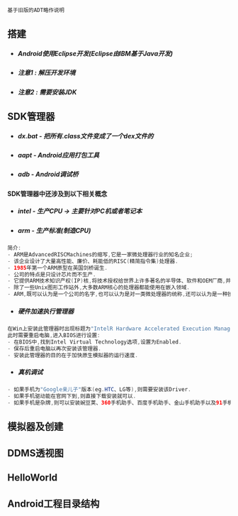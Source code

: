 ```java
基于旧版的ADT略作说明
```

## 搭建

* ##### Android使用Eclipse开发\(Eclipse由IBM基于Java开发\)
* ##### 注意1 : 解压开发环境
* ##### 注意2 : 需要安装JDK

## SDK管理器

* ##### dx.bat - 把所有.class文件变成了一个dex文件的
* ##### aapt - Android应用打包工具
* ##### adb - Android调试桥

#### SDK管理器中还涉及到以下相关概念

* ##### intel - 生产CPU -&gt; 主要针对PC机或者笔记本
* ##### arm - 生产标准\(制造CPU\)

```java
简介:
- ARM是AdvancedRISCMachines的缩写,它是一家微处理器行业的知名企业;
- 该企业设计了大量高性能、廉价、耗能低的RISC(精简指令集)处理器.
- 1985年第一个ARM原型在英国剑桥诞生.
- 公司的特点是只设计芯片而不生产.
- 它提供ARM技术知识产权(IP)核,将技术授权给世界上许多著名的半导体、软件和OEM厂商,并提供服务(包括ARM7/9等多个版本).
- 除了一些Unix图形工作站外,大多数ARM核心的处理器都能使用在嵌入领域.
- ARM,既可以认为是一个公司的名字,也可以认为是对一类微处理器的统称,还可以认为是一种技术的名字;
```

* ##### 硬件加速执行管理器

```java
在Win上安装此管理器时出现标题为"IntelR Hardware Accelerated Execution Manager..."的错误;
此时需要重启电脑,进入BIOS进行设置:
- 在BIOS中,找到Intel Virtual Technology选项,设置为Enabled.
- 保存后重启电脑以再次安装该管理器.
- 安装此管理器的目的在于加快原生模拟器的运行速度.
```

* ##### 真机调试

```java
- 如果手机为"Google亲儿子"版本(eg.HTC、LG等),则需要安装该Driver.
- 如果手机驱动能在官网下到,则直接下载安装就可以.
- 如果手机是杂牌,则可以安装豌豆荚、360手机助手、百度手机助手、金山手机助手以及91手机助手等软件以安装对应的驱动.
```



## 模拟器及创建

## DDMS透视图

## HelloWorld

## Android工程目录结构



